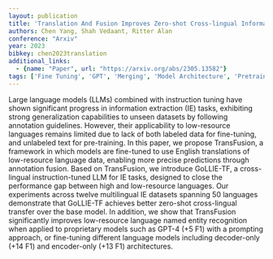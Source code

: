 ```yaml
---
layout: publication
title: 'Translation And Fusion Improves Zero-shot Cross-lingual Information Extraction'
authors: Chen Yang, Shah Vedaant, Ritter Alan
conference: "Arxiv"
year: 2023
bibkey: chen2023translation
additional_links:
  - {name: "Paper", url: "https://arxiv.org/abs/2305.13582"}
tags: ['Fine Tuning', 'GPT', 'Merging', 'Model Architecture', 'Pretraining Methods', 'Prompting', 'Tools', 'Training Techniques']
---
```

Large language models (LLMs) combined with instruction tuning have shown
significant progress in information extraction (IE) tasks, exhibiting strong
generalization capabilities to unseen datasets by following annotation
guidelines. However, their applicability to low-resource languages remains
limited due to lack of both labeled data for fine-tuning, and unlabeled text
for pre-training. In this paper, we propose TransFusion, a framework in which
models are fine-tuned to use English translations of low-resource language
data, enabling more precise predictions through annotation fusion. Based on
TransFusion, we introduce GoLLIE-TF, a cross-lingual instruction-tuned LLM for
IE tasks, designed to close the performance gap between high and low-resource
languages. Our experiments across twelve multilingual IE datasets spanning 50
languages demonstrate that GoLLIE-TF achieves better zero-shot cross-lingual
transfer over the base model. In addition, we show that TransFusion
significantly improves low-resource language named entity recognition when
applied to proprietary models such as GPT-4 (+5 F1) with a prompting approach,
or fine-tuning different language models including decoder-only (+14 F1) and
encoder-only (+13 F1) architectures.
